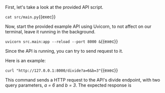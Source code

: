 First, let's take a look at the provided API script.

`cat src/main.py`{{exec}}

Now, start the provided example API using Uvicorn, to not affect on our terminal, leave it running in the background.

`uvicorn src.main:app --reload --port 8000 &`{{exec}}

Since the API is running, you can try to send request to it. 

Here is an example:

`curl "http://127.0.0.1:8000/divide?a=6&b=3"`{{exec}}

This command sends a HTTP request to the API's divide endpoint, with two query parameters, *a = 6* and *b = 3*. The expected response is 